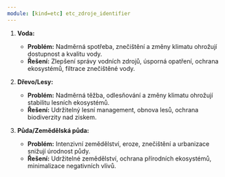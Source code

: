 ```yaml
---
module: [kind=etc] etc_zdroje_identifier
---
```


1. **Voda:**
   - **Problém:** Nadměrná spotřeba, znečištění a změny klimatu ohrožují dostupnost a kvalitu vody.
   - **Řešení:** Zlepšení správy vodních zdrojů, úsporná opatření, ochrana ekosystémů, filtrace znečištěné vody.

2. **Dřevo/Lesy:**
   - **Problém:** Nadměrná těžba, odlesňování a změny klimatu ohrožují stabilitu lesních ekosystémů.
   - **Řešení:** Udržitelný lesní management, obnova lesů, ochrana biodiverzity nad ziskem.

3. **Půda/Zemědělská půda:**
   - **Problém:** Intenzivní zemědělství, eroze, znečištění a urbanizace snižují úrodnost půdy.
   - **Řešení:** Udržitelné zemědělství, ochrana přírodních ekosystémů, minimalizace negativních vlivů.